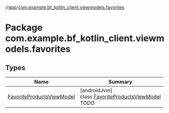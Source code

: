 //[app](../../index.md)/[com.example.bf_kotlin_client.viewmodels.favorites](index.md)

# Package com.example.bf_kotlin_client.viewmodels.favorites

## Types

| Name | Summary |
|---|---|
| [FavoriteProductsViewModel](-favorite-products-view-model/index.md) | [androidJvm]<br>class [FavoriteProductsViewModel](-favorite-products-view-model/index.md)<br>TODO |
